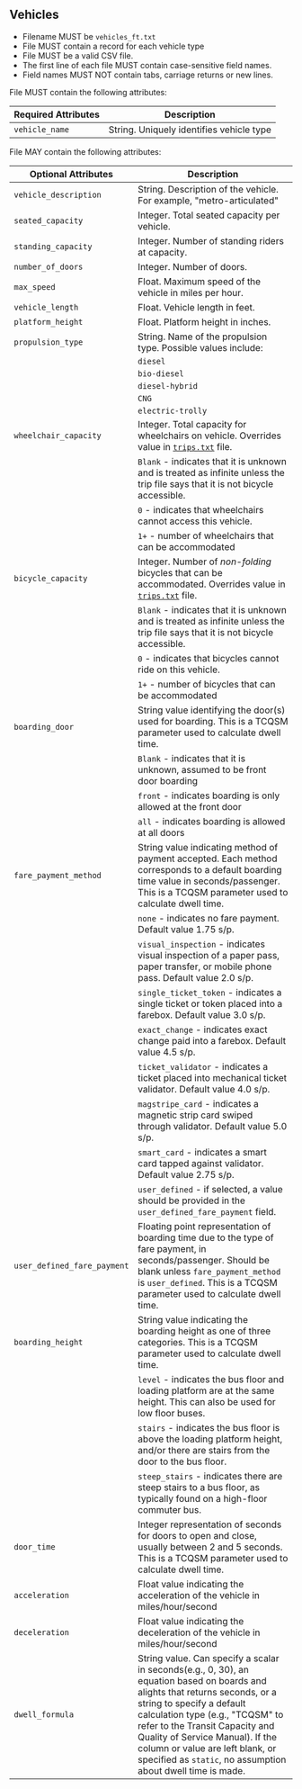 ## Vehicles

 *  Filename MUST be `vehicles_ft.txt`
 *  File MUST contain a record for each vehicle type
 *  File MUST be a valid CSV file.
 *  The first line of each file MUST contain case-sensitive field names.
 *  Field names MUST NOT contain tabs, carriage returns or new lines.
 
File MUST contain the following attributes:

Required Attributes	| Description										
----------			| -------------		
`vehicle_name`		| String. Uniquely identifies vehicle type

File MAY contain the following attributes:

|Optional Attributes		| Description										
| ----------				| -------------		
| `vehicle_description`	| String. Description of the vehicle. For example, "metro-articulated"
| `seated_capacity`		| Integer. Total seated capacity per vehicle. 
| `standing_capacity`	| Integer. Number of standing riders at capacity.  
| `number_of_doors`		| Integer. Number of doors.
| `max_speed`			| Float. Maximum speed of the vehicle in miles per hour.
| `vehicle_length`		| Float. Vehicle length in feet.
| `platform_height`		| Float. Platform height in inches.
| `propulsion_type`		| String. Name of the propulsion type.  Possible values include:
|	| `diesel`
| | `bio-diesel`
| | `diesel-hybrid`
| | `CNG`
|	| `electric-trolly`
| `wheelchair_capacity`	| Integer. Total capacity for wheelchairs on vehicle. Overrides value in [`trips.txt`](trips.md) file.  
|	| `Blank` - indicates that it is unknown and is treated as infinite unless the trip file says that it is not bicycle accessible.  
| | `0`  - indicates that wheelchairs cannot access this vehicle.
| | `1+` - number of wheelchairs that can be accommodated
| `bicycle_capacity`		| Integer.  Number of _non-folding_ bicycles that can be accommodated.  Overrides value in [`trips.txt`](trips.md) file.
|	| `Blank` - indicates that it is unknown and is treated as infinite unless the trip file says that it is not bicycle accessible.
|	| `0`  - indicates that bicycles cannot ride on this vehicle.
|	| `1+` - number of bicycles that can be accommodated
| `boarding_door` | String value identifying the door(s) used for boarding. This is a TCQSM parameter used to calculate dwell time.
| | `Blank` - indicates that it is unknown, assumed to be front door boarding
| | `front` - indicates boarding is only allowed at the front door
| | `all` - indicates boarding is allowed at all doors
| `fare_payment_method` | String value indicating method of payment accepted.  Each method corresponds to a default boarding time value in seconds/passenger. This is a TCQSM parameter used to calculate dwell time.
| | `none` - indicates no fare payment. Default value 1.75 s/p.
| | `visual_inspection` - indicates visual inspection of a paper pass, paper transfer, or mobile phone pass. Default value 2.0 s/p.
| | `single_ticket_token` - indicates a single ticket or token placed into a farebox. Default value 3.0 s/p.
| | `exact_change` - indicates exact change paid into a farebox. Default value 4.5 s/p.
| | `ticket_validator` - indicates a ticket placed into mechanical ticket validator. Default value 4.0 s/p.
| | `magstripe_card` - indicates a magnetic strip card swiped through validator. Default value 5.0 s/p.
| | `smart_card` - indicates a smart card tapped against validator. Default value 2.75 s/p.
| | `user_defined` - if selected, a value should be provided in the `user_defined_fare_payment` field.
| `user_defined_fare_payment` | Floating point representation of boarding time due to the type of fare payment, in seconds/passenger. Should be blank unless `fare_payment_method` is `user_defined`. This is a TCQSM parameter used to calculate dwell time.
| `boarding_height` | String value indicating the boarding height as one of three categories. This is a TCQSM parameter used to calculate dwell time.
| | `level` - indicates the bus floor and loading platform are at the same height.  This can also be used for low floor buses.
| | `stairs` - indicates the bus floor is above the loading platform height, and/or there are stairs from the door to the bus floor.
| | `steep_stairs` - indicates there are steep stairs to a bus floor, as typically found on a high-floor commuter bus.
| `door_time` | Integer representation of seconds for doors to open and close, usually between 2 and 5 seconds. This is a TCQSM parameter used to calculate dwell time.
| `acceleration` | Float value indicating the acceleration of the vehicle in miles/hour/second
| `deceleration` | Float value indicating the deceleration of the vehicle in miles/hour/second
| `dwell_formula` | String value. Can specify a scalar in seconds(e.g., 0, 30), an equation based on boards and alights that returns seconds, or a string to specify a default calculation type (e.g., "TCQSM" to refer to the Transit Capacity and Quality of Service Manual). If the column or value are left blank, or specified as `static`, no assumption about dwell time is made.
